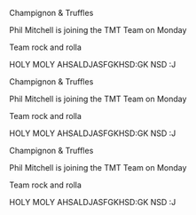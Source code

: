 


Champignon & Truffles



Phil Mitchell is joining the TMT Team on Monday


Team rock and rolla

HOLY MOLY AHSALDJASFGKHSD:GK NSD :J


Champignon & Truffles



Phil Mitchell is joining the TMT Team on Monday


Team rock and rolla

HOLY MOLY AHSALDJASFGKHSD:GK NSD :J


Champignon & Truffles



Phil Mitchell is joining the TMT Team on Monday


Team rock and rolla

HOLY MOLY AHSALDJASFGKHSD:GK NSD :J